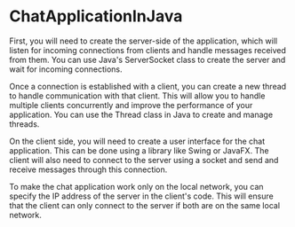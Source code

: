 # ChatApplicationInJava
First, you will need to create the server-side of the application, which will listen for incoming connections from clients and handle messages received from them. You can use Java's ServerSocket class to create the server and wait for incoming connections.

Once a connection is established with a client, you can create a new thread to handle communication with that client. This will allow you to handle multiple clients concurrently and improve the performance of your application. You can use the Thread class in Java to create and manage threads.

On the client side, you will need to create a user interface for the chat application. This can be done using a library like Swing or JavaFX. The client will also need to connect to the server using a socket and send and receive messages through this connection.

To make the chat application work only on the local network, you can specify the IP address of the server in the client's code. This will ensure that the client can only connect to the server if both are on the same local network.
